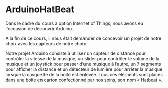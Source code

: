 # ArduinoHatBeat

Dans le cadre du cours à option Internet of Things, nous avons eu l'occasion de découvrir Arduino.

A la fin de ce cours, il nous était demander de concevoir un projet de notre choix avec les capteurs de notre choix.

Notre projet Arduino consiste à utiliser un capteur de distance pour contrôler la vitesse de la musique, un slider pour contrôler le volume de la musique et un joystick pour passer d’une musique à l’autre, un 7 segments pour afficher la distance et un détecteur de lumière pour arrêter la musique lorsque la casquette de la boîte est enlevée. Tous ces éléments sont placés dans une boîte en carton confectionné par nos soins, son nom « Hatbeat ».
